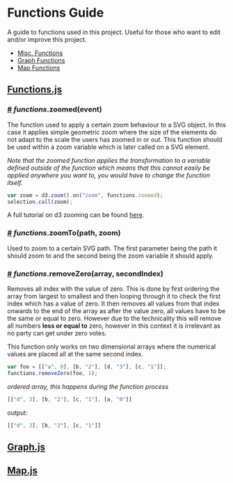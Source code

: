 # Functions Guide
A guide to functions used in this project. Useful for those who want to edit and/or improve this project.
- [Misc. Functions](#functions)
- [Graph Functions](#graph)
- [Map Functions](#map)

## [Functions.js](script/functions.js) <a name="functions"></a>

### [#](zoomed) *functions*.zoomed(event)
The function used to apply a certain zoom behaviour to a SVG object. In this case it applies simple geometric zoom where the size of the elements do not adapt to the scale the users has zoomed in or out.
This function should be used within a zoom variable which is later called on a SVG element.

*Note that the zoomed function applies the transformation to a variable defined outside of the function which means that this cannot easily be applied anywhere you want to, you would have to change the function itself.*

<a name="zoomed"></a>
```js
var zoom = d3.zoom().on("zoom", functions.zoomed);
selection.call(zoom);
```

A full tutorial on d3 zooming can be found [here](https://www.freecodecamp.org/news/get-ready-to-zoom-and-pan-like-a-pro-after-reading-this-in-depth-tutorial-5d963b0a153e/).


### [#](zoomTo) *functions*.zoomTo(path, zoom) <a name="zoomTo"></a>
Used to zoom to a certain SVG path. The first parameter being the path it should zoom to and the second being the zoom variable it should apply.


### [#](remove_zero) *functions*.removeZero(array, secondIndex)
Removes all index with the value of zero. This is done by first ordering the array from largest to smallest and then looping through it to check the first index which has a value of zero. It then removes all values from that index onwards to the end of the array as after the value zero, all values have to be the same or equal to zero.
However due to the technicality this will remove all numbers **less or equal to** zero, however in this context it is irrelevant as no party can get under zero votes.


This function only works on two dimensional arrays where the numerical values are placed all at the same second index.
<a name="remove_zero"></a>
```js
var foo = [["a", 0], [b, "2"], [d, "3"], [c, "1"]];
functions.removeZero(foo, 1);
```
*ordered array, this happens during the function process*
```js
[["d", 3], [b, "2"], [c, "1"], [a, "0"]]
```
output:
```js
[["d", 3], [b, "2"], [c, "1"]]
```

## [Graph.js](script/graph.js) <a name="graph"></a>

## [Map.js](script/map.js) <a name="map"></a>
